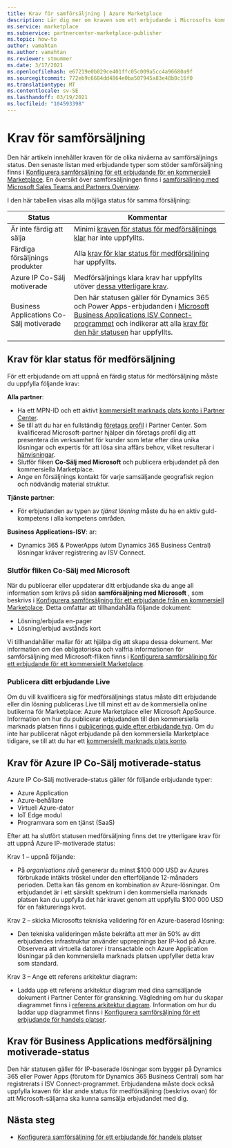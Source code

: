 ```yaml
---
title: Krav för samförsäljning | Azure Marketplace
description: Lär dig mer om kraven som ett erbjudande i Microsofts kommersiella marknads plats måste uppfylla för att kunna ta del av en färdig eller samförsäljnings motiverade status.
ms.service: marketplace
ms.subservice: partnercenter-marketplace-publisher
ms.topic: how-to
author: vamahtan
ms.author: vamahtan
ms.reviewer: stmummer
ms.date: 3/17/2021
ms.openlocfilehash: e67219e0b029ce401ffc05c009a5cc4a96680a9f
ms.sourcegitcommit: 772eb9c6684dd4864e0ba507945a83e48b8c16f0
ms.translationtype: MT
ms.contentlocale: sv-SE
ms.lasthandoff: 03/19/2021
ms.locfileid: "104593398"
---
```

# <a name="co-sell-requirements"></a>Krav för samförsäljning

Den här artikeln innehåller kraven för de olika nivåerna av samförsäljnings status. Den senaste listan med erbjudande typer som stöder samförsäljning finns i  [Konfigurera samförsäljning för ett erbjudande för en kommersiell Marketplace](co-sell-configure.md). En översikt över samförsäljningen finns i [samförsäljning med Microsoft Sales Teams and Partners Overview](co-sell-overview.md).

I den här tabellen visas alla möjliga status för samma försäljning:

| Status | Kommentar |
| ------------ | ------------- |
| Är inte färdig att sälja | Minimi [kraven för status för medförsäljnings klar](#requirements-for-co-sell-ready-status) har inte uppfyllts. |
| Färdiga försäljnings produkter | Alla [krav för klar status för medförsäljning](#requirements-for-co-sell-ready-status) har uppfyllts. |
| Azure IP Co-Sälj motiverade | Medförsäljnings klara krav har uppfyllts utöver [dessa ytterligare krav](#requirements-for-azure-ip-co-sell-incentivized-status). |
| Business Applications Co-Sälj motiverade | Den här statusen gäller för Dynamics 365 och Power Apps-erbjudanden i [Microsoft Business Applications ISV Connect-programmet](business-applications-isv-program.md) och indikerar att alla [krav för den här statusen](#requirements-for-business-applications-co-sell-incentivized-status) har uppfyllts. |
|||

## <a name="requirements-for-co-sell-ready-status"></a>Krav för klar status för medförsäljning

För ett erbjudande om att uppnå en färdig status för medförsäljning måste du uppfylla följande krav:

**Alla partner**:

- Ha ett MPN-ID och ett aktivt [kommersiellt marknads plats konto i Partner Center](./partner-center-portal/create-account.md).
- Se till att du har en fullständig [företags profil](/partner-center/create-a-marketing-profile) i Partner Center. Som kvalificerad Microsoft-partner hjälper din företags profil dig att presentera din verksamhet för kunder som letar efter dina unika lösningar och expertis för att lösa sina affärs behov, vilket resulterar i [hänvisningar](/partner-center/referrals).
- Slutför fliken **Co-Sälj med Microsoft** och publicera erbjudandet på den kommersiella Marketplace.
- Ange en försäljnings kontakt för varje samsäljande geografisk region och nödvändig material struktur.

**Tjänste partner**:

- För erbjudanden av typen av _tjänst lösning_ måste du ha en aktiv guld-kompetens i alla kompetens områden.

**Business Applications-ISV**: ar:

- Dynamics 365 & PowerApps (utom Dynamics 365 Business Central) lösningar kräver registrering av ISV Connect.

### <a name="complete-the-co-sell-with-microsoft-tab"></a>Slutför fliken Co-Sälj med Microsoft

När du publicerar eller uppdaterar ditt erbjudande ska du ange all information som krävs på sidan **samförsäljning med Microsoft** , som beskrivs i [Konfigurera samförsäljning för ett erbjudande från en kommersiell Marketplace](commercial-marketplace-co-sell.md). Detta omfattar att tillhandahålla följande dokument:

- Lösning/erbjuda en-pager
- Lösning/erbjud avstånds kort

Vi tillhandahåller mallar för att hjälpa dig att skapa dessa dokument. Mer information om den obligatoriska och valfria informationen för samförsäljning med Microsoft-fliken finns i [Konfigurera samförsäljning för ett erbjudande för ett kommersiellt Marketplace](commercial-marketplace-co-sell.md).

### <a name="publish-your-offer-live"></a>Publicera ditt erbjudande Live

Om du vill kvalificera sig för medförsäljnings status måste ditt erbjudande eller din lösning publiceras Live till minst ett av de kommersiella online butikerna för Marketplace: Azure Marketplace eller Microsoft AppSource. Information om hur du publicerar erbjudanden till den kommersiella marknads platsen finns i [publicerings guide efter erbjudande typ](publisher-guide-by-offer-type.md). Om du inte har publicerat något erbjudande på den kommersiella Marketplace tidigare, se till att du har ett [kommersiellt marknads plats konto](./partner-center-portal/create-account.md).

## <a name="requirements-for-azure-ip-co-sell-incentivized-status"></a>Krav för Azure IP Co-Sälj motiverade-status

Azure IP Co-Sälj motiverade-status gäller för följande erbjudande typer:

- Azure Application
- Azure-behållare
- Virtuell Azure-dator
- IoT Edge modul
- Programvara som en tjänst (SaaS)

Efter att ha slutfört statusen medförsäljning finns det tre ytterligare krav för att uppnå Azure IP-motiverade status:

Krav 1 – uppnå följande:

- På _organisations nivå_ genererar du minst $100 000 USD av Azures förbrukade intäkts tröskel under den efterföljande 12-månaders perioden. Detta kan fås genom en kombination av Azure-lösningar. Om erbjudandet är i ett särskilt spektrum i den kommersiella marknads platsen kan du uppfylla det här kravet genom att uppfylla $100 000 USD för en fakturerings kvot.

Krav 2 – skicka Microsofts tekniska validering för en Azure-baserad lösning:
- Den tekniska valideringen måste bekräfta att mer än 50% av ditt erbjudandes infrastruktur använder upprepnings bar IP-kod på Azure. Observera att virtuella datorer i transactable och Azure Application lösningar på den kommersiella marknads platsen uppfyller detta krav som standard.

Krav 3 – Ange ett referens arkitektur diagram:
- Ladda upp ett referens arkitektur diagram med dina samsäljande dokument i Partner Center för granskning. Vägledning om hur du skapar diagrammet finns i [referens arkitektur diagram](reference-architecture-diagram.md). Information om hur du laddar upp diagrammet finns i [Konfigurera samförsäljning för ett erbjudande för handels platser](commercial-marketplace-co-sell.md).

## <a name="requirements-for-business-applications-co-sell-incentivized-status"></a>Krav för Business Applications medförsäljning motiverade-status

Den här statusen gäller för IP-baserade lösningar som bygger på Dynamics 365 eller Power Apps (förutom för Dynamics 365 Business Central) som har registrerats i ISV Connect-programmet. Erbjudandena måste dock också uppfylla kraven för klar ande status för medförsäljning (beskrivs ovan) för att Microsoft-säljarna ska kunna samsälja erbjudandet med dig.

## <a name="next-steps"></a>Nästa steg

- [Konfigurera samförsäljning för ett erbjudande för handels platser](commercial-marketplace-co-sell.md)
